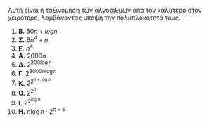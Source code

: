 Αυτή είναι η ταξινόμηση των αλγορίθμων από τον καλύτερο στον χειρότερο, λαμβάνοντας υπόψη την πολυπλοκότητά τους.


1. **Β.** $50n + logn$
2. **Ζ.** $6n^4 + n$
3. **Ε.** $n^4$
4. **Α.** $2000n$
5. **Δ.** $2^{300 \log n}$
6. **Γ.** $2^{3000 n \log n}$
7. **Κ.** $2^{2^{n + \log n}}$
8. **Θ.** $2^{2^n}$
9. **Ι.** $2^{2^{\log n}}$
10. **Η.** $n \log n \cdot 2^{n+5}$

